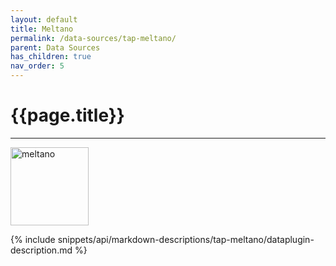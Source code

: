 ```yaml
---
layout: default
title: Meltano
permalink: /data-sources/tap-meltano/
parent: Data Sources
has_children: true
nav_order: 5
---
```


# {{page.title}}

---

<img src="{{site.baseurl}}/assets/data_source_images/tap-meltano.png" width="125" alt="meltano">

{% include snippets/api/markdown-descriptions/tap-meltano/dataplugin-description.md %}
